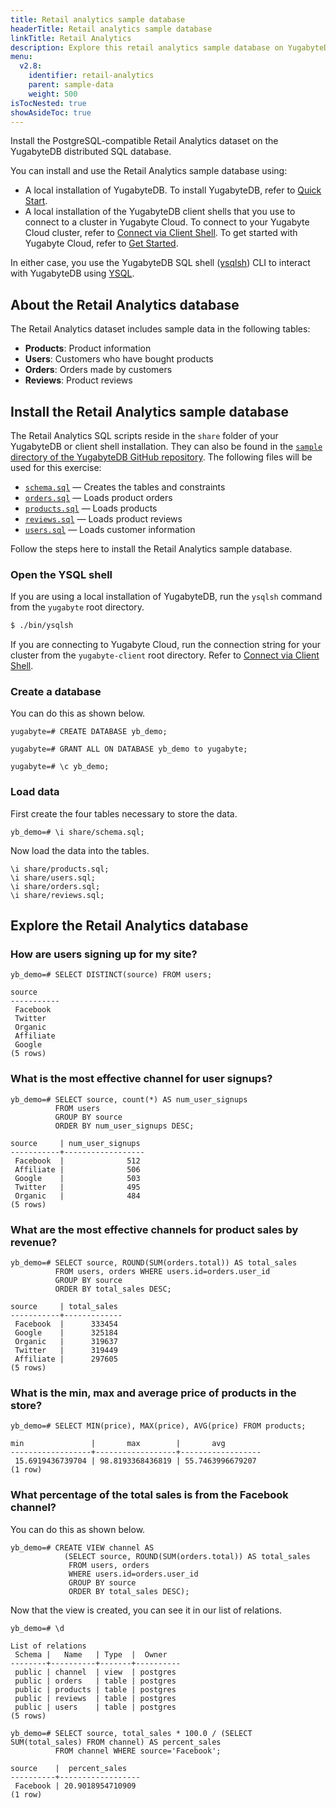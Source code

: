 ```yaml
---
title: Retail analytics sample database
headerTitle: Retail analytics sample database
linkTitle: Retail Analytics
description: Explore this retail analytics sample database on YugabyteDB using YSQL.
menu:
  v2.8:
    identifier: retail-analytics
    parent: sample-data
    weight: 500
isTocNested: true
showAsideToc: true
---
```


Install the PostgreSQL-compatible Retail Analytics dataset on the YugabyteDB distributed SQL database.

You can install and use the Retail Analytics sample database using:

- A local installation of YugabyteDB. To install YugabyteDB, refer to [Quick Start](../../quick-start/).
- A local installation of the YugabyteDB client shells that you use to connect to a cluster in Yugabyte Cloud. To connect to your Yugabyte Cloud cluster, refer to [Connect via Client Shell](../../yugabyte-cloud/cloud-basics/connect-to-clusters/#connect-via-client-shell). To get started with Yugabyte Cloud, refer to [Get Started](../../yugabyte-cloud/cloud-basics/).

In either case, you use the YugabyteDB SQL shell ([ysqlsh](../../admin/ysqlsh/)) CLI to interact with YugabyteDB using [YSQL](../../api/ysql/).

## About the Retail Analytics database

The Retail Analytics dataset includes sample data in the following tables:

- **Products**: Product information
- **Users**: Customers who have bought products
- **Orders**: Orders made by customers
- **Reviews**: Product reviews

## Install the Retail Analytics sample database

The Retail Analytics SQL scripts reside in the `share` folder of your YugabyteDB or client shell installation. They can also be found in the [`sample` directory of the YugabyteDB GitHub repository](https://github.com/yugabyte/yugabyte-db/tree/master/sample). The following files will be used for this exercise:

- [`schema.sql`](https://raw.githubusercontent.com/yugabyte/yugabyte-db/master/sample/schema.sql) — Creates the tables and constraints
- [`orders.sql`](https://raw.githubusercontent.com/yugabyte/yugabyte-db/master/sample/orders.sql) — Loads product orders
- [`products.sql`](https://raw.githubusercontent.com/yugabyte/yugabyte-db/master/sample/products.sql) — Loads products
- [`reviews.sql`](https://raw.githubusercontent.com/yugabyte/yugabyte-db/master/sample/reviews.sql) — Loads product reviews
- [`users.sql`](https://raw.githubusercontent.com/yugabyte/yugabyte-db/master/sample/users.sql) — Loads customer information

Follow the steps here to install the Retail Analytics sample database.

### Open the YSQL shell

If you are using a local installation of YugabyteDB, run the `ysqlsh` command from the `yugabyte` root directory.

```sh
$ ./bin/ysqlsh
```

If you are connecting to Yugabyte Cloud, run the connection string for your cluster from the `yugabyte-client` root directory. Refer to [Connect via Client Shell](../../yugabyte-cloud/cloud-basics/connect-to-clusters/#connect-via-client-shell).

### Create a database

You can do this as shown below.

```plpgsql
yugabyte=# CREATE DATABASE yb_demo;
```

```plpgsql
yugabyte=# GRANT ALL ON DATABASE yb_demo to yugabyte;
```

```plpgsql
yugabyte=# \c yb_demo;
```

### Load data

First create the four tables necessary to store the data.

```plpgsql
yb_demo=# \i share/schema.sql;
```

Now load the data into the tables.

```plpgsql
\i share/products.sql;
\i share/users.sql;
\i share/orders.sql;
\i share/reviews.sql;
```

## Explore the Retail Analytics database

### How are users signing up for my site?

```plpgsql
yb_demo=# SELECT DISTINCT(source) FROM users;
```

```output
source
-----------
 Facebook
 Twitter
 Organic
 Affiliate
 Google
(5 rows)
```

### What is the most effective channel for user signups?

```plpgsql
yb_demo=# SELECT source, count(*) AS num_user_signups
          FROM users
          GROUP BY source
          ORDER BY num_user_signups DESC;
```

```output
source     | num_user_signups
-----------+------------------
 Facebook  |              512
 Affiliate |              506
 Google    |              503
 Twitter   |              495
 Organic   |              484
(5 rows)
```

### What are the most effective channels for product sales by revenue?

```plpgsql
yb_demo=# SELECT source, ROUND(SUM(orders.total)) AS total_sales
          FROM users, orders WHERE users.id=orders.user_id
          GROUP BY source
          ORDER BY total_sales DESC;
```

```output
source     | total_sales
-----------+-------------
 Facebook  |      333454
 Google    |      325184
 Organic   |      319637
 Twitter   |      319449
 Affiliate |      297605
(5 rows)
```

### What is the min, max and average price of products in the store?

```plpgsql
yb_demo=# SELECT MIN(price), MAX(price), AVG(price) FROM products;
```

```output
min               |       max        |       avg
------------------+------------------+------------------
 15.6919436739704 | 98.8193368436819 | 55.7463996679207
(1 row)
```

### What percentage of the total sales is from the Facebook channel?

You can do this as shown below.

```plpgsql
yb_demo=# CREATE VIEW channel AS
            (SELECT source, ROUND(SUM(orders.total)) AS total_sales
             FROM users, orders
             WHERE users.id=orders.user_id
             GROUP BY source
             ORDER BY total_sales DESC);
```

Now that the view is created, you can see it in our list of relations.

```plpgsql
yb_demo=# \d
```

```output
List of relations
 Schema |   Name   | Type  |  Owner
--------+----------+-------+----------
 public | channel  | view  | postgres
 public | orders   | table | postgres
 public | products | table | postgres
 public | reviews  | table | postgres
 public | users    | table | postgres
(5 rows)
```

```plpgsql
yb_demo=# SELECT source, total_sales * 100.0 / (SELECT SUM(total_sales) FROM channel) AS percent_sales
          FROM channel WHERE source='Facebook';
```

```output
source    |  percent_sales
----------+------------------
 Facebook | 20.9018954710909
(1 row)
```

